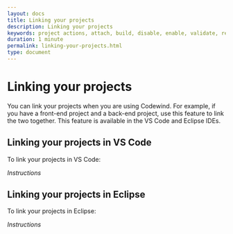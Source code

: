 ```yaml
---
layout: docs
title: Linking your projects
description: Linking your projects
keywords: project actions, attach, build, disable, enable, validate, refresh, link, linking your projects, VS Code, Eclipse
duration: 1 minute
permalink: linking-your-projects.html
type: document
---
```


# Linking your projects

You can link your projects when you are using Codewind. For example, if you have a front-end project and a back-end project, use this feature to link the two together. This feature is available in the VS Code and Eclipse IDEs.

## Linking your projects in VS Code

To link your projects in VS Code:

_Instructions_

## Linking your projects in Eclipse

To link your projects in Eclipse: 

_Instructions_
